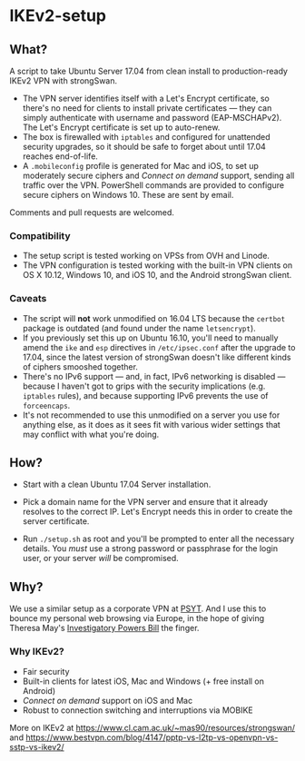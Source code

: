# IKEv2-setup

## What?

A script to take Ubuntu Server 17.04 from clean install to production-ready IKEv2 VPN with strongSwan.

* The VPN server identifies itself with a Let's Encrypt certificate, so there's no need for clients to install private certificates — they can simply authenticate with username and password (EAP-MSCHAPv2). The Let's Encrypt certificate is set up to auto-renew.
* The box is firewalled with `iptables` and configured for unattended security upgrades, so it should be safe to forget about until 17.04 reaches end-of-life.
* A `.mobileconfig` profile is generated for Mac and iOS, to set up moderately secure ciphers and *Connect on demand* support, sending all traffic over the VPN. PowerShell commands are provided to configure secure ciphers on Windows 10. These are sent by email.

Comments and pull requests are welcomed.

### Compatibility

* The setup script is tested working on VPSs from OVH and Linode.
* The VPN configuration is tested working with the built-in VPN clients on OS X 10.12, Windows 10, and iOS 10, and the Android strongSwan client.

### Caveats

* The script will **not** work unmodified on 16.04 LTS because the `certbot` package is outdated (and found under the name `letsencrypt`).
* If you previously set this up on Ubuntu 16.10, you'll need to manually amend the `ike` and `esp` directives in `/etc/ipsec.conf` after the upgrade to 17.04, since the latest version of strongSwan doesn't like different kinds of ciphers smooshed together.
* There's no IPv6 support — and, in fact, IPv6 networking is disabled — because I haven't got to grips with the security implications (e.g. `iptables` rules), and because supporting IPv6 prevents the use of `forceencaps`.
* It's not recommended to use this unmodified on a server you use for anything else, as it does as it sees fit with various wider settings that may conflict with what you're doing.

## How?

* Start with a clean Ubuntu 17.04 Server installation.

* Pick a domain name for the VPN server and ensure that it already resolves to the correct IP. Let's Encrypt needs this in order to create the server certificate.

* Run `./setup.sh` as root and you'll be prompted to enter all the necessary details. You *must* use a strong password or passphrase for the login user, or your server *will* be compromised. 

## Why?

We use a similar setup as a corporate VPN at [PSYT](http://psyt.co.uk). And I use this to bounce my personal web browsing via Europe, in the hope of giving Theresa May's [Investigatory Powers Bill](https://www.openrightsgroup.org/blog/2015/investigatory-powers-bill-published-and-now-the-fight-is-on) the finger.

### Why IKEv2?

* Fair security
* Built-in clients for latest iOS, Mac and Windows (+ free install on Android)
* *Connect on demand* support on iOS and Mac
* Robust to connection switching and interruptions via MOBIKE

More on IKEv2 at https://www.cl.cam.ac.uk/~mas90/resources/strongswan/ and https://www.bestvpn.com/blog/4147/pptp-vs-l2tp-vs-openvpn-vs-sstp-vs-ikev2/

